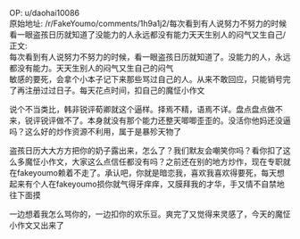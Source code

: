 
OP: u/daohai10086  
原始地址: /r/FakeYoumo/comments/1h9a1j2/每次看到有人说努力不努力的时候看一眼盗孩日历就知道了没能力的人永远都没有能力天天生别人的闷气又生自己/  
正文:  
每次看到有人说努力不努力的时候，看一眼盗孩日历就知道了。没能力的人，永远都没有能力。天天生别人的闷气又生自己的闷气  
敏感的要死，会拿个小本子记下来那些骂过自己的人。从来不敢回应，只能销号完了再注册过过日子。每天花点时间，扣自己的魔怔小作文

说个不当类比，韩非锐评荀卿就这个逼样。择焉不精，语焉不详。盘点盘点做不来，锐评锐评做不了。本身就没有那个能力还整天唧唧歪歪的。没活你他妈还没逼吗？这么好的炒作资源不利用，属于是暴殄天物了

盗孩日历大大方方把你的奶子露出来，怎么了？我们默友会嘲笑你吗？看你扣了这么多魔怔小作文，大家这么点信任都没有吗？之前还在别的地方炒作，现在专职就在fakeyoumo赖着不走了。承认吧，你就是暗恋我，喜欢我喜欢得要死，每天想起来有个人在fakeyoumo损你就气得牙痒痒，又膜拜我的才华，手又情不自禁地往下面摸

一边想着我怎么骂你的，一边扣你的欢乐豆。爽完了又觉得来灵感了，今天的魔怔小作文又出来了
